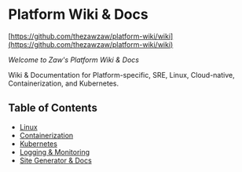 # Platform Wiki & Docs
[https://github.com/thezawzaw/platform-wiki/wiki](https://github.com/thezawzaw/platform-wiki/wiki)

_Welcome to Zaw's Platform Wiki & Docs_

Wiki & Documentation for Platform-specific, SRE, Linux, Cloud-native, Containerization, and Kubernetes.

## Table of Contents

- [Linux](https://github.com/thezawzaw/platform-wiki/wiki#linux)
- [Containerization](https://github.com/thezawzaw/platform-wiki/wiki#containerization)
- [Kubernetes](https://github.com/thezawzaw/platform-wiki/wiki#kubernetes)
- [Logging & Monitoring](https://github.com/thezawzaw/platform-wiki/wiki#logging--monitoring)
- [Site Generator & Docs](https://github.com/thezawzaw/platform-wiki/wiki#site-generator--docs)
